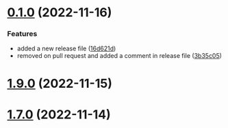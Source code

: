 # [0.1.0](https://github.com/SkarizA-Hexaware/Team_7DotNet/compare/v1.8.0...v0.1.0) (2022-11-16)


### Features

* added a new release file ([16d621d](https://github.com/SkarizA-Hexaware/Team_7DotNet/commit/16d621de0815bf63461094b9ee6086caa9077705))
* removed on pull request and added a comment in release file ([3b35c05](https://github.com/SkarizA-Hexaware/Team_7DotNet/commit/3b35c05393ecad9c4bf4b84aadfde88116148f65))



# [1.9.0](https://github.com/SkarizA-Hexaware/Team_7DotNet/compare/v1.7.0...v1.9.0) (2022-11-15)



# [1.7.0](https://github.com/SkarizA-Hexaware/Team_7DotNet/compare/v1.6.0...v1.7.0) (2022-11-14)



